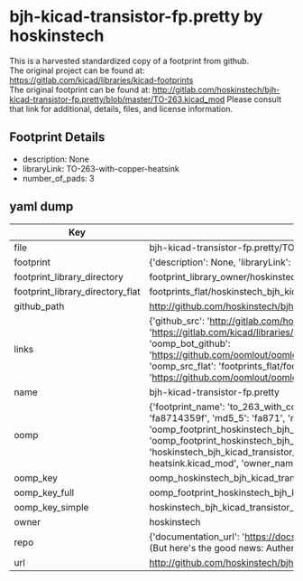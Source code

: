 # bjh-kicad-transistor-fp.pretty by hoskinstech  
This is a harvested standardized copy of a footprint from github.  
The original project can be found at:  
https://gitlab.com/kicad/libraries/kicad-footprints  
The original footprint can be found at:
http://gitlab.com/hoskinstech/bjh-kicad-transistor-fp.pretty/blob/master/TO-263.kicad_mod
Please consult that link for additional, details, files, and license information.  
## Footprint Details
* description: None  
* libraryLink: TO-263-with-copper-heatsink  
* number_of_pads: 3  
## yaml dump  
| Key | Value |  
| --- | --- |  
| file | bjh-kicad-transistor-fp.pretty/TO-263-with-copper-heatsink.kicad_mod |  
| footprint | {'description': None, 'libraryLink': 'TO-263-with-copper-heatsink', 'number_of_pads': 3} |  
| footprint_library_directory | footprint_library_owner/hoskinstech_bjh-kicad-transistor-fp.pretty |  
| footprint_library_directory_flat | footprints_flat/hoskinstech_bjh_kicad_transistor_fp_to_263_with_copper_heatsink/working |  
| github_path | http://github.com/hoskinstech/bjh-kicad-transistor-fp.pretty/blob/master/TO-263-with-copper-heatsink.kicad_mod |  
| links | {'github_src': 'http://gitlab.com/hoskinstech/bjh-kicad-transistor-fp.pretty/blob/master/TO-263.kicad_mod', 'github_src_repo': 'https://gitlab.com/kicad/libraries/kicad-footprints', 'oomp_bot': 'footprints/hoskinstech_bjh_kicad_transistor_fp_to_263_with_copper_heatsink/working', 'oomp_bot_github': 'https://github.com/oomlout/oomlout_oomp_footprint_bot/tree/main/footprints/hoskinstech_bjh_kicad_transistor_fp_to_263_with_copper_heatsink/working', 'oomp_src_flat': 'footprints_flat/footprints_flat/hoskinstech_bjh_kicad_transistor_fp_to_263_with_copper_heatsink/working', 'oomp_src_flat_github': 'https://github.com/oomlout/oomlout_oomp_footprint_src/tree/main/footprints_flat/hoskinstech_bjh_kicad_transistor_fp_to_263_with_copper_heatsink/working'} |  
| name | bjh-kicad-transistor-fp.pretty |  
| oomp | {'footprint_name': 'to_263_with_copper_heatsink', 'library_name': 'bjh_kicad_transistor_fp', 'md5': 'fa8714359fec14cffc832b0e07f024a7', 'md5_10': 'fa8714359f', 'md5_5': 'fa871', 'md5_6': 'fa8714', 'oomp_key': 'oomp_hoskinstech_bjh_kicad_transistor_fp_to_263_with_copper_heatsink', 'oomp_key_extra': 'oomp_footprint_hoskinstech_bjh_kicad_transistor_fp_to_263_with_copper_heatsink', 'oomp_key_full': 'oomp_footprint_hoskinstech_bjh_kicad_transistor_fp_to_263_with_copper_heatsink_fa8714', 'oomp_key_simple': 'hoskinstech_bjh_kicad_transistor_fp_to_263_with_copper_heatsink', 'original_filename': 'bjh-kicad-transistor-fp.pretty/TO-263-with-copper-heatsink.kicad_mod', 'owner_name': 'hoskinstech'} |  
| oomp_key | oomp_hoskinstech_bjh_kicad_transistor_fp_to_263_with_copper_heatsink |  
| oomp_key_full | oomp_footprint_hoskinstech_bjh_kicad_transistor_fp_to_263_with_copper_heatsink |  
| oomp_key_simple | hoskinstech_bjh_kicad_transistor_fp_to_263_with_copper_heatsink |  
| owner | hoskinstech |  
| repo | {'documentation_url': 'https://docs.github.com/rest/overview/resources-in-the-rest-api#rate-limiting', 'message': "API rate limit exceeded for 84.66.173.59. (But here's the good news: Authenticated requests get a higher rate limit. Check out the documentation for more details.)"} |  
| url | http://github.com/hoskinstech/bjh-kicad-transistor-fp.pretty |  

